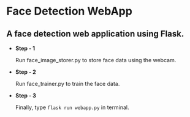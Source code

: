 # Face Detection WebApp 

## A face detection web application using Flask.

* **Step - 1** 

    Run face_image_storer.py to store face data using the webcam.


* **Step - 2**

    Run face_trainer.py to train the face data.


* **Step - 3**

    Finally, type `flask run webapp.py` in terminal.
